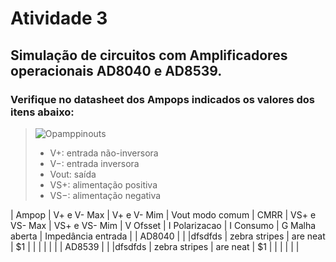 # Atividade 3
## Simulação de circuitos com Amplificadores operacionais AD8040 e AD8539.
### Verifique no datasheet dos Ampops indicados os valores dos itens abaixo:

>
>![Opamppinouts](https://user-images.githubusercontent.com/12564754/102247973-6bac1180-3edf-11eb-9dbc-ea5f073403fe.png)
>
> * V+: entrada não-inversora
> * V−: entrada inversora
> * Vout: saída
> * VS+: alimentação positiva
> * VS−: alimentação negativa
>

| Ampop  | V+ e V- Max  | V+ e V- Mim |  Vout modo comum  | CMRR  | VS+ e VS- Max  | VS+ e VS- Mim  | V Ofsset | I Polarizacao | I Consumo | G Malha aberta | Impedância entrada |
| AD8040 |              |             |dfsdfds    | zebra stripes | are neat       |    $1          |          |               |           |                 |                   |
| AD8539 |              |             |dfsdfds    | zebra stripes | are neat       |    $1          |          |               |           |                 |                   |

